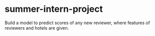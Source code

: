 # summer-intern-project
Build a model to predict scores of any new reviewer, where features of reviewers and hotels are given.
